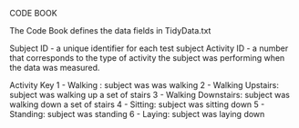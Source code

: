 CODE BOOK

The Code Book defines the data fields in TidyData.txt

Subject ID - a unique identifier for each test subject
Activity ID - a number that corresponds to the type of activity the subject was performing when the data was measured.

Activity Key
1 - Walking : subject was was walking
2 - Walking Upstairs: subject was walking up a set of stairs
3 - Walking Downstairs: subject was walking down a set of stairs
4 - Sitting: subject was sitting down
5 - Standing: subject was standing
6 - Laying: subject was laying down
